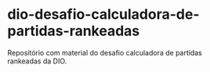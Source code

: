 # dio-desafio-calculadora-de-partidas-rankeadas
Repositório com material do desafio calculadora de partidas rankeadas da DIO.
